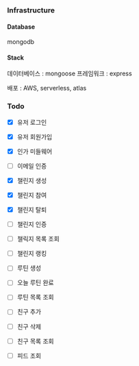 ### Infrastructure

#### Database

mongodb

#### Stack

데이터베이스 : mongoose
프레임워크 : express

배포 : AWS, serverless, atlas

### Todo

- [X] 유저 로그인
- [X] 유저 회원가입
- [X] 인가 미들웨어
- [ ] 이메일 인증

- [X] 챌린지 생성
- [X] 챌린지 참여
- [X] 챌린지 탈퇴
- [ ] 챌린지 인증
- [ ] 챌릭지 목록 조회
- [ ] 챌린지 랭킹

- [ ] 루틴 생성
- [ ] 오늘 루틴 완료
- [ ] 루틴 목록 조회

- [ ] 친구 추가
- [ ] 친구 삭제
- [ ] 친구 목록 조회

- [ ] 피드 조회

